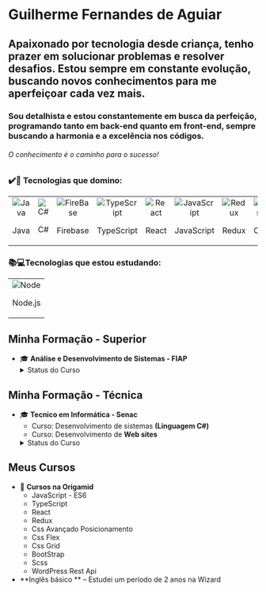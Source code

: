 

# Guilherme Fernandes de Aguiar
## Apaixonado por tecnologia desde criança, tenho prazer em solucionar problemas e resolver desafios. Estou sempre em constante evolução, buscando novos conhecimentos para me aperfeiçoar cada vez mais.
### Sou detalhista e estou constantemente em busca da perfeição, programando tanto em back-end quanto em front-end, sempre buscando a harmonia e a excelência nos códigos.
###### O conhecimento é o caminho para o sucesso!

### ✔️💯 Tecnologias que domino:
<table>
<tr>
   <td align="center">
<img src="https://skillicons.dev/icons?i=java"  alt="Java" /><br/>
<p>Java</p>
 </td>
   <td align="center">
<img src="https://skillicons.dev/icons?i=c#"  alt="C#" /><br/>
<p>C#</p>
 </td>
  <td align="center">
<img src="https://skillicons.dev/icons?i=firebase"  alt="FireBase" /><br/>
<p>Firebase</p>
 </td>
  <td align="center">
<img src="https://skillicons.dev/icons?i=typescript"  alt="TypeScript" /><br/>
<p>TypeScript</p>
    </td>
   <td align="center">
<img src="https://skillicons.dev/icons?i=react"  alt="React" /><br/>
<p>React</p>
 </td>
   <td align="center">
<img src="https://skillicons.dev/icons?i=javascript"  alt="JavaScript" /><br/>
<p>JavaScript</p>
 </td>
  <td align="center">
<img src="https://skillicons.dev/icons?i=redux"  alt="Redux" /><br/>
<p>Redux</p>
 </td>
   <td align="center">
<img src="https://skillicons.dev/icons?i=css"  alt="Css" /><br/>
<p>Css</p>
 </td>
  <td align="center">
<img src="https://skillicons.dev/icons?i=bootstrap"  alt="bootStrap" /><br/>
<p>BootStrap</p>
 </td>
 <td align="center">
<img src="https://skillicons.dev/icons?i=wordpress"  alt="WordPress" /><br/>
<p>WordPress</p>
 </td>

  <td align="center">
<img src="https://skillicons.dev/icons?i=github"  alt="GitHub" /><br/>
<p>GitHub</p>
    </td>
</tr>
</table>

### 📚💻Tecnologias que estou estudando:

<table>
<tr>
   <td align="center">
<img src="https://skillicons.dev/icons?i=nodejs"  alt="Node" /><br/>
<p>Node.js</p>
   </td>
</tr>
</table>

## Minha Formação - Superior

- 🎓 **Análise e Desenvolvimento de Sistemas - FIAP**
  <details>
    <summary>Status do Curso</summary>
      - Iniciado em 02/2015 e concluído em 12/2016
  </details>
## Minha Formação - Técnica 
  - 🎓 **Tecnico em Informática - Senac**</br>
    - Curso: Desenvolvimento de sistemas **(Linguagem C#)**
    - Curso: Desenvolvimento de **Web sites**</br>
    <details>
    <summary>Status do Curso</summary>
      - Iniciado em 02/2015 e concluído em 12/2016
  </details>
  
## Meus Cursos 
- 📖 **Cursos na Origamid**
  - JavaScript - ES6
  - TypeScript
  - React
  - Redux
  - Css Avançado Posicionamento
  - Css Flex
  - Css Grid
  - BootStrap
  - Scss
  - WordPress Rest Api
- **Inglês básico ** – Estudei um período de 2 anos na Wizard


